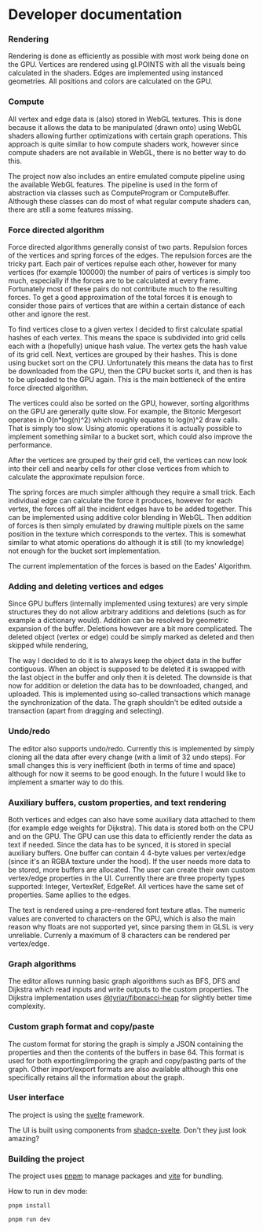 # Developer documentation

### Rendering

Rendering is done as efficiently as possible with most work being done on the GPU. Vertices are rendered using gl.POINTS with all the visuals being calculated in the shaders. Edges are implemented using instanced geometries. All positions and colors are calculated on the GPU.

### Compute

All vertex and edge data is (also) stored in WebGL textures. This is done because it allows the data to be manipulated (drawn onto) using WebGL shaders allowing further optimizations with certain graph operations. This approach is quite similar to how compute shaders work, however since compute shaders are not available in WebGL, there is no better way to do this.

The project now also includes an entire emulated compute pipeline using the available WebGL features. The pipeline is used in the form of abstraction via classes such as ComputeProgram or ComputeBuffer. Although these classes can do most of what regular compute shaders can, there are still a some features missing.

### Force directed algorithm

Force directed algorithms generally consist of two parts. Repulsion forces of the vertices and spring forces of the edges. The repulsion forces are the tricky part. Each pair of vertices repulse each other, however for many vertices (for example 100000) the number of pairs of vertices is simply too much, especially if the forces are to be calculated at every frame. Fortunately most of these pairs do not contribute much to the resulting forces. To get a good approximation of the total forces it is enough to consider those pairs of vertices that are within a certain distance of each other and ignore the rest.

To find vertices close to a given vertex I decided to first calculate spatial hashes of each vertex. This means the space is subdivided into grid cells each with a (hopefully) unique hash value. The vertex gets the hash value of its grid cell. Next, vertices are grouped by their hashes. This is done using bucket sort on the CPU. Unfortunately this means the data has to first be downloaded from the GPU, then the CPU bucket sorts it, and then is has to be uploaded to the GPU again. This is the main bottleneck of the entire force directed algorithm.

The vertices could also be sorted on the GPU, however, sorting algorithms on the GPU are generally quite slow. For example, the Bitonic Mergesort operates in O(n\*log(n)^2) which roughly equates to log(n)^2 draw calls. That is simply too slow. Using atomic operations it is actually possible to implement something similar to a bucket sort, which could also improve the performance. 

After the vertices are grouped by their grid cell, the vertices can now look into their cell and nearby cells for other close vertices from which to calculate the approximate repulsion force.

The spring forces are much simpler although they require a small trick. Each individual edge can calculate the force it produces, however for each vertex, the forces off all the incident edges have to be added together. This can be implemented using additive color blending in WebGL. Then addition of forces is then simply emulated by drawing multiple pixels on the same position in the texture which corresponds to the vertex. This is somewhat similar to what atomic operations do although it is still (to my knowledge) not enough for the bucket sort implementation.

The current implementation of the forces is based on the Eades' Algorithm.

### Adding and deleting vertices and edges

Since GPU buffers (internally implemented using textures) are very simple structures they do not allow arbitrary additions and deletions (such as for example a dictionary would). Addition can be resolved by geometric expansion of the buffer. Deletions however are a bit more complicated. The deleted object (vertex or edge) could be simply marked as deleted and then skipped while rendering, 

The way I decided to do it is to always keep the object data in the buffer contiguous. When an object is supposed to be deleted it is swapped with the last object in the buffer and only then it is deleted. The downside is that now for addition or deletion the data has to be downloaded, changed, and uploaded. This is implemented using so-called transactions which manage the synchronization of the data. The graph shouldn't be edited outside a transaction (apart from dragging and selecting).

### Undo/redo

The editor also supports undo/redo. Currently this is implemented by simply cloning all the data after every change (with a limit of 32 undo steps). For small changes this is very inefficient (both in terms of time and space) although for now it seems to be good enough. In the future I would like to implement a smarter way to do this.

### Auxiliary buffers, custom properties, and text rendering

Both vertices and edges can also have some auxiliary data attached to them (for example edge weights for Dijkstra). This data is stored both on the CPU and on the GPU. The GPU can use this data to efficiently render the data as text if needed. Since the data has to be synced, it is stored in special auxiliary buffers. One buffer can contain 4 4-byte values per vertex/edge (since it's an RGBA texture under the hood). If the user needs more data to be stored, more buffers are allocated. The user can create their own custom vertex/edge properties in the UI. Currently there are three property types supported: Integer, VertexRef, EdgeRef. All vertices have the same set of properties. Same apllies to the edges.

The text is rendered using a pre-rendered font texture atlas. The numeric values are converted to characters on the GPU, which is also the main reason why floats are not supported yet, since parsing them in GLSL is very unreliable. Currenly a maximum of 8 characters can be rendered per vertex/edge.

### Graph algorithms

The editor allows running basic graph algorithms such as BFS, DFS and Dijkstra which read inputs and write outputs to the custom properties. The Dijkstra implementation uses [@tyriar/fibonacci-heap](https://www.npmjs.com/package/@tyriar/fibonacci-heap) for slightly better time complexity.


### Custom graph format and copy/paste

The custom format for storing the graph is simply a JSON containing the properties and then the contents of the buffers in base 64. This format is used for both exporting/imporing the graph and  copy/pasting parts of the graph. Other import/export formats are also available although this one specifically retains all the information about the graph.

### User interface

The project is using the [svelte](https://svelte.dev/) framework.

The UI is built using components from [shadcn-svelte](https://next.shadcn-svelte.com/). Don't they just look amazing?

### Building the project

The project uses [pnpm](https://pnpm.io/) to manage packages and [vite](https://vite.dev/) for bundling.

How to run in dev mode:

`pnpm install`

`pnpm run dev`





